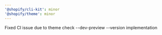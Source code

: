 ```yaml
---
'@shopify/cli-kit': minor
'@shopify/theme': minor
---
```


Fixed CI issue due to theme check --dev-preview --version implementation
